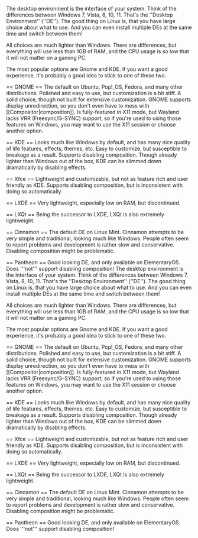 The desktop environment is the interface of your system. Think of the differences between Windows 7, Vista, 8, 10, 11. That's the ''Desktop Environment'' (''DE''). The good thing on Linux is, that you have large choice about what to use. And you can even install multiple DEs at the same time and switch between them!

All choices are much lighter than Windows. There are differences, but everything will use less than 1GB of RAM, and the CPU usage is so low that it will not matter on a gaming PC.

The most popular options are Gnome and KDE. If you want a good experience, it's probably a good idea to stick to one of these two.

== GNOME ==
The default on Ubuntu, Pop!_OS, Fedora, and many other distributions. Polished and easy to use, but customization is a bit stiff. A solid choice, though not built for extensive customization. GNOME supports display unredirection, so you don't even have to mess with [[Compositor|composition]].  Is fully-featured in X11 mode, but Wayland lacks VRR (Freesync/G-SYNC) support, so if you're used to using those features on Windows, you may want to use the X11 session or choose another option.

== KDE ==
Looks much like Windows by default, and has many nice quality of life features, effects, themes, etc. Easy to customize, but susceptible to breakage as a result. Supports disabling composition. Though already lighter than Windows out of the box, KDE can be slimmed down dramatically by disabling effects.

== Xfce ==
Lightweight and customizable, but not as feature rich and user friendly as KDE. Supports disabling composition, but is inconsistent with doing so automatically.

== LXDE ==
Very lightweight, especially low on RAM, but discontinued.

== LXQt ==
Being the successor to LXDE, LXQt is also extremely lightweight.

== Cinnamon ==
The default DE on Linux Mint.  Cinnamon attempts to be very simple and traditional, looking much like Windows.  People often seem to report problems and development is rather slow and conservative. Disabling composition might be problematic.

== Pantheon ==
Good looking DE, and only available on ElementaryOS. Does '''not''' support disabling composition!
The desktop environment is the interface of your system. Think of the differences between Windows 7, Vista, 8, 10, 11. That's the ''Desktop Environment'' (''DE''). The good thing on Linux is, that you have large choice about what to use. And you can even install multiple DEs at the same time and switch between them!

All choices are much lighter than Windows. There are differences, but everything will use less than 1GB of RAM, and the CPU usage is so low that it will not matter on a gaming PC.

The most popular options are Gnome and KDE. If you want a good experience, it's probably a good idea to stick to one of these two.

== GNOME ==
The default on Ubuntu, Pop!_OS, Fedora, and many other distributions. Polished and easy to use, but customization is a bit stiff. A solid choice, though not built for extensive customization. GNOME supports display unredirection, so you don't even have to mess with [[Compositor|composition]].  Is fully-featured in X11 mode, but Wayland lacks VRR (Freesync/G-SYNC) support, so if you're used to using those features on Windows, you may want to use the X11 session or choose another option.

== KDE ==
Looks much like Windows by default, and has many nice quality of life features, effects, themes, etc. Easy to customize, but susceptible to breakage as a result. Supports disabling composition. Though already lighter than Windows out of the box, KDE can be slimmed down dramatically by disabling effects.

== Xfce ==
Lightweight and customizable, but not as feature rich and user friendly as KDE. Supports disabling composition, but is inconsistent with doing so automatically.

== LXDE ==
Very lightweight, especially low on RAM, but discontinued.

== LXQt ==
Being the successor to LXDE, LXQt is also extremely lightweight.

== Cinnamon ==
The default DE on Linux Mint.  Cinnamon attempts to be very simple and traditional, looking much like Windows.  People often seem to report problems and development is rather slow and conservative. Disabling composition might be problematic.

== Pantheon ==
Good looking DE, and only available on ElementaryOS. Does '''not''' support disabling composition!

